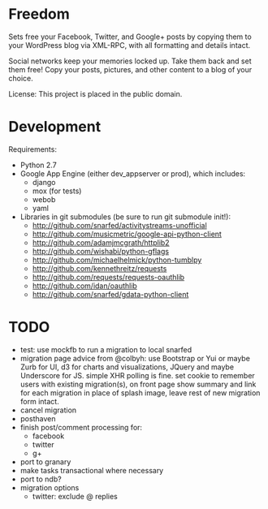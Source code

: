 Freedom
=======

Sets free your Facebook, Twitter, and Google+ posts by copying them to your WordPress blog via XML-RPC, with all formatting and details intact.

Social networks keep your memories locked up. Take them back and set them free! Copy your posts, pictures, and other content to a blog of your choice.

License: This project is placed in the public domain.


Development
===========

Requirements:

- Python 2.7
- Google App Engine (either dev_appserver or prod), which includes:
  - django
  - mox (for tests)
  - webob
  - yaml
- Libraries in git submodules (be sure to run git submodule init!):
  - http://github.com/snarfed/activitystreams-unofficial
  - http://github.com/musicmetric/google-api-python-client
  - http://github.com/adamjmcgrath/httplib2
  - http://github.com/wishabi/python-gflags
  - http://github.com/michaelhelmick/python-tumblpy
  - http://github.com/kennethreitz/requests
  - http://github.com/requests/requests-oauthlib
  - http://github.com/idan/oauthlib
  - http://github.com/snarfed/gdata-python-client


TODO
====
- test: use mockfb to run a migration to local snarfed
- migration page
  advice from @colbyh: use Bootstrap or Yui or maybe Zurb for UI, d3 for charts
  and visualizations, JQuery and maybe Underscore for JS. simple XHR polling is
  fine. set cookie to remember users with existing migration(s), on front page
  show summary and link for each migration in place of splash image, leave rest
  of new migration form intact.
- cancel migration
- posthaven
- finish post/comment processing for:
  - facebook
  - twitter
  - g+
- port to granary
- make tasks transactional where necessary
- port to ndb?
- migration options
  - twitter: exclude @ replies
